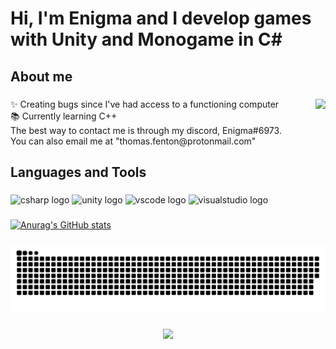 
###

<h1 align="left">Hi, I'm Enigma and I develop games with Unity and Monogame in C#</h1>

<h2 align="left">About me</h2>

###

<img align="right" height="200" src="https://i.imgur.com/zqrV1fP.png"  />

###

<p align="left">✨ Creating bugs since I've had access to a functioning computer<br>📚 Currently learning C++<br>The best way to contact me is through my discord, Enigma#6973.<br>You can also email me at "thomas.fenton@protonmail.com"</p>

###

<h2 align="left">Languages and Tools</h2>

###

<div align="left">
  <img src="https://cdn.jsdelivr.net/gh/devicons/devicon/icons/csharp/csharp-original.svg" height="40" width="52" alt="csharp logo"  />
  <img src="https://cdn.jsdelivr.net/gh/devicons/devicon/icons/unity/unity-original-wordmark.svg" height="40" width="52" alt="unity logo"  />
  <img src="https://cdn.jsdelivr.net/gh/devicons/devicon/icons/vscode/vscode-original.svg" height="40" width="52" alt="vscode logo"  />
  <img src="https://cdn.jsdelivr.net/gh/devicons/devicon/icons/visualstudio/visualstudio-plain.svg" height="40" width="52" alt="visualstudio logo"  />
</div>

###
[![Anurag's GitHub stats](https://github-readme-stats.vercel.app/api?username=AwokeinanEnigma)](https://github.com/anuraghazra/github-readme-stats)
###

<img src="https://github.com/AwokeinanEnigma/AwokeinanEnigma/blob/output/snake.svg" alt="Snake animation" />

###

<div align="center">
  <img src="https://profile-counter.glitch.me/AwokeinanEnigma/count.svg?"  />
</div>

###

